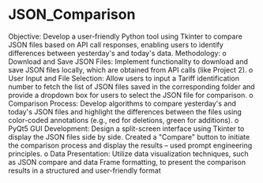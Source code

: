 # JSON_Comparison

 Objective: Develop a user-friendly Python tool using Tkinter to compare JSON files based on API call 
responses, enabling users to identify differences between yesterday's and today's data.
Methodology:
o Download and Save JSON Files: Implement functionality to download and save JSON files 
locally, which are obtained from API calls (like Project 2).
o User Input and File Selection: Allow users to input a Tariff identification number to fetch the 
list of JSON files saved in the corresponding folder and provide a dropdown box for users to 
select the JSON file for comparison.
o Comparison Process: Develop algorithms to compare yesterday's and today's JSON files and 
highlight the differences between the files using color-coded annotations (e.g., red for 
deletions, green for additions).
o PyQt5 GUI Development: Design a split-screen interface using Tkinter to display the JSON 
files side by side. Created a "Compare" button to initiate the comparison process and display 
the results – used prompt engineering principles.
o Data Presentation: Utilize data visualization techniques, such as JSON compare and data Frame 
formatting, to present the comparison results in a structured and user-friendly format
